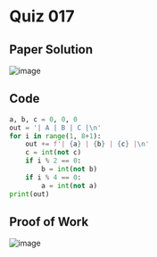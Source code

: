 # Quiz 017

## Paper Solution
![image](https://github.com/user-attachments/assets/7b0741ed-0d4d-4e6b-b15e-206440276078)

## Code
```.py
a, b, c = 0, 0, 0
out = '| A | B | C |\n'
for i in range(1, 8+1):
    out += f'| {a} | {b} | {c} |\n'
    c = int(not c)
    if i % 2 == 0:
        b = int(not b)
    if i % 4 == 0:
        a = int(not a)
print(out)
```
## Proof of Work
![image](https://github.com/user-attachments/assets/fc788506-e835-443f-b93e-cd08bedfe057)


